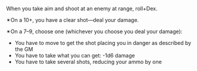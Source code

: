 When you take aim and shoot at an enemy at range, roll+Dex. 

✴On a 10+, you have a clear shot—deal your damage. 

✴On a 7–9, choose one (whichever you choose you deal your damage):
- You have to move to get the shot placing you in danger as described by the GM
- You have to take what you can get: -1d6 damage
- You have to take several shots, reducing your ammo by one